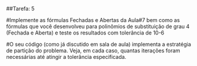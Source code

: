 ##Tarefa: 5

#Implemente as fórmulas Fechadas e Abertas da Aula#7 bem como as fórmulas que
você desenvolveu para polinômios de substituição de grau 4 (Fechada e Aberta) e teste os
resultados com tolerância de 10-6

#O seu código (como já discutido em sala de aula)
implementa a estratégia de partição do problema. Veja, em cada caso, quantas iterações
foram necessárias até atingir a tolerância especificada.
